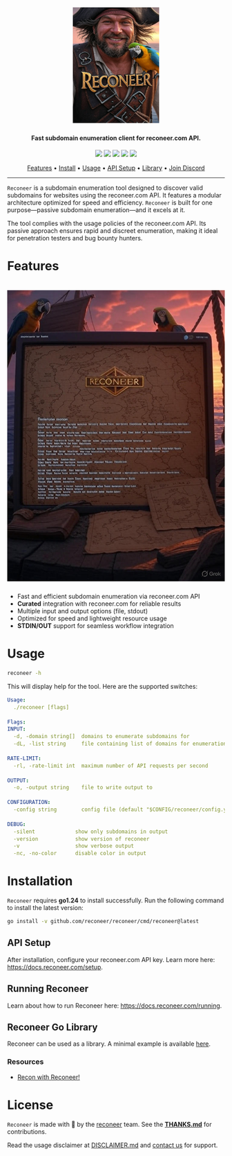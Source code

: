 <h1 align="center">
  <img src="static/reconeer-logo.png" alt="Reconeer" width="200px">
  <br>
</h1>

<h4 align="center">Fast subdomain enumeration client for reconeer.com API.</h4>

<p align="center">
  <a href="https://goreportcard.com/report/github.com/reconeer/reconeer"><img src="https://goreportcard.com/badge/github.com/reconeer/reconeer"></a>
  <a href="https://github.com/reconeer/reconeer/issues"><img src="https://img.shields.io/badge/contributions-welcome-brightgreen.svg?style=flat"></a>
  <a href="https://github.com/reconeer/reconeer/releases"><img src="https://img.shields.io/github/release/reconeer/reconeer"></a>
  <a href="https://twitter.com/reconeer"><img src="https://img.shields.io/twitter/follow/reconeer.svg?logo=twitter"></a>
  <a href="https://discord.gg/reconeer"><img src="https://img.shields.io/discord/123456789.svg?logo=discord"></a>
</p>

<p align="center">
  <a href="#features">Features</a> •
  <a href="#installation">Install</a> •
  <a href="#running-reconeer">Usage</a> •
  <a href="#api-setup">API Setup</a> •
  <a href="#reconeer-go-library">Library</a> •
  <a href="https://discord.gg/reconeer">Join Discord</a>
</p>

---

`Reconeer` is a subdomain enumeration tool designed to discover valid subdomains for websites using the reconeer.com API. It features a modular architecture optimized for speed and efficiency. `Reconeer` is built for one purpose—passive subdomain enumeration—and it excels at it.

The tool complies with the usage policies of the reconeer.com API. Its passive approach ensures rapid and discreet enumeration, making it ideal for penetration testers and bug bounty hunters.

# Features

<h1 align="left">
  <img src="static/reconeer-run.png" alt="Reconeer" width="700px">
  <br>
</h1>

- Fast and efficient subdomain enumeration via reconeer.com API
- **Curated** integration with reconeer.com for reliable results
- Multiple input and output options (file, stdout)
- Optimized for speed and lightweight resource usage
- **STDIN/OUT** support for seamless workflow integration

# Usage

```sh
reconeer -h
```

This will display help for the tool. Here are the supported switches:

```yaml
Usage:
  ./reconeer [flags]

Flags:
INPUT:
  -d, -domain string[]  domains to enumerate subdomains for
  -dL, -list string     file containing list of domains for enumeration

RATE-LIMIT:
  -rl, -rate-limit int  maximum number of API requests per second

OUTPUT:
  -o, -output string    file to write output to

CONFIGURATION:
  -config string        config file (default "$CONFIG/reconeer/config.yaml")

DEBUG:
  -silent             show only subdomains in output
  -version            show version of reconeer
  -v                  show verbose output
  -nc, -no-color      disable color in output
```

# Installation

`Reconeer` requires **go1.24** to install successfully. Run the following command to install the latest version:

```sh
go install -v github.com/reconeer/reconeer/cmd/reconeer@latest
```

## API Setup

After installation, configure your reconeer.com API key. Learn more here: https://docs.reconeer.com/setup.

## Running Reconeer

Learn about how to run Reconeer here: https://docs.reconeer.com/running.

## Reconeer Go Library

Reconeer can be used as a library. A minimal example is available [here](cmd/reconeer/examples/main.go).

### Resources

- [Recon with Reconeer!](https://reconeer.com/blog/recon-guide)

# License

`Reconeer` is made with 🖤 by the [reconeer](https://reconeer.com) team. See the **[THANKS.md](https://github.com/reconeer/reconeer/blob/main/THANKS.md)** for contributions.

Read the usage disclaimer at [DISCLAIMER.md](https://github.com/reconeer/reconeer/blob/main/DISCLAIMER.md) and [contact us](mailto:support@reconeer.com) for support.
